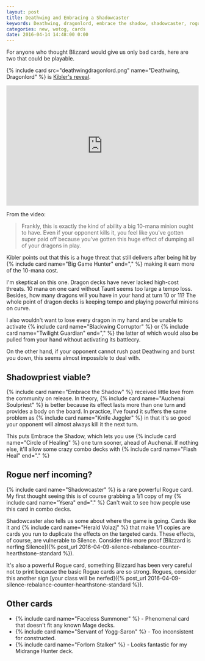 ```yaml
---
layout: post
title: Deathwing and Embracing a Shadowcaster
keywords: Deathwing, dragonlord, embrace the shadow, shadowcaster, rogue, priest, neutral, dragon
categories: new, wotog, cards
date: 2016-04-14 14:48:00 0:00
---
```


For anyone who thought Blizzard would give us only bad cards, here are two that could be playable.

{% include card src="deathwingdragonlord.png" name="Deathwing, Dragonlord" %} is [Kibler's reveal](https://www.youtube.com/watch?v=xgKusQzgpH8). 

<iframe width="560" style="max-width: 100%;" height="315" src="https://www.youtube.com/embed/xgKusQzgpH8" frameborder="0" allowfullscreen></iframe>

From the video: 

> Frankly, this is exactly the kind of ability a big 10-mana minion ought to have. Even if your opponent kills it, you feel like you've gotten super paid off because you've gotten this huge effect of dumping all of your dragons in play. 

Kibler points out that this is a huge threat that still delivers after being hit by {% include card name="Big Game Hunter" end="," %} making it earn more of the 10-mana cost. 

I'm skeptical on this one. Dragon decks have never lacked high-cost threats. 10 mana on one card without Taunt seems too large a tempo loss. Besides, how many dragons will you have in your hand at turn 10 or 11? The whole point of dragon decks is keeping tempo and playing powerful minions on curve. 

I also wouldn't want to lose every dragon in my hand and be unable to activate {% include card name="Blackwing Corruptor" %} or {% include card name="Twilight Guardian" end="," %} the latter of which would also be pulled from your hand without activating its battlecry. 

On the other hand, if your opponent cannot rush past Deathwing and burst you down, this seems almost impossible to deal with. 

## Shadowpriest viable? 

{% include card name="Embrace the Shadow" %} received little love from the community on release. In theory, {% include card name="Auchenai Soulpriest" %} is better because its effect lasts more than one turn and provides a body on the board. In practice, I've found it suffers the same problem as {% include card name="Knife Juggler" %} in that it's so good your opponent will almost always kill it the next turn. 

This puts Embrace the Shadow, which lets you use {% include card name="Circle of Healing" %} one turn sooner, ahead of Auchenai. If nothing else, it'll allow some crazy combo decks with {% include card name="Flash Heal" end="." %}

## Rogue nerf incoming? 

{% include card name="Shadowcaster" %} is a rare powerful Rogue card. My first thought seeing this is of course grabbing a 1/1 copy of my {% include card name="Ysera" end="." %} Can't wait to see how people use this card in combo decks. 

Shadowcaster also tells us some about where the game is going. Cards like it and {% include card name="Herald Volazj" %} that make 1/1 copies are cards you run to duplicate the effects on the targeted cards. These effects, of course, are vulnerable to Silence. Consider this more proof [Blizzard is nerfing Silence]({% post_url 2016-04-09-silence-rebalance-counter-hearthstone-standard %}).

It's also a powerful Rogue card, something Blizzard has been very careful not to print because the basic Rogue cards are so strong. Rogues, consider this another sign [your class will be nerfed]({% post_url 2016-04-09-silence-rebalance-counter-hearthstone-standard %}).

## Other cards

* {% include card name="Faceless Summoner" %} \- Phenomenal card that doesn't fit any known Mage decks. 
* {% include card name="Servant of Yogg-Saron" %} \- Too inconsistent for constructed.
* {% include card name="Forlorn Stalker" %} \- Looks fantastic for my Midrange Hunter deck. 
